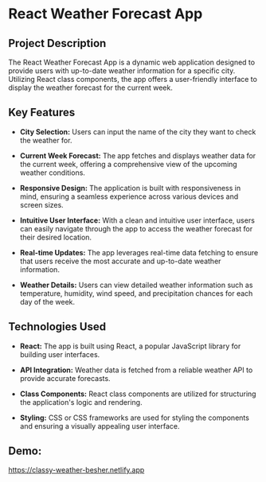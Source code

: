 # React Weather Forecast App

## Project Description

The React Weather Forecast App is a dynamic web application designed to provide users with up-to-date weather information for a specific city. Utilizing React class components, the app offers a user-friendly interface to display the weather forecast for the current week.

## Key Features

- **City Selection:** Users can input the name of the city they want to check the weather for.
  
- **Current Week Forecast:** The app fetches and displays weather data for the current week, offering a comprehensive view of the upcoming weather conditions.
  
- **Responsive Design:** The application is built with responsiveness in mind, ensuring a seamless experience across various devices and screen sizes.
  
- **Intuitive User Interface:** With a clean and intuitive user interface, users can easily navigate through the app to access the weather forecast for their desired location.
  
- **Real-time Updates:** The app leverages real-time data fetching to ensure that users receive the most accurate and up-to-date weather information.
  
- **Weather Details:** Users can view detailed weather information such as temperature, humidity, wind speed, and precipitation chances for each day of the week.

## Technologies Used

- **React:** The app is built using React, a popular JavaScript library for building user interfaces.
  
- **API Integration:** Weather data is fetched from a reliable weather API to provide accurate forecasts.
  
- **Class Components:** React class components are utilized for structuring the application's logic and rendering.
  
- **Styling:** CSS or CSS frameworks are used for styling the components and ensuring a visually appealing user interface.

## Demo: 
  https://classy-weather-besher.netlify.app
